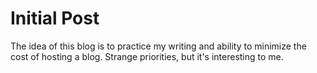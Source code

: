 # Initial Post
The idea of this blog is to practice my writing and ability to minimize the cost of hosting a blog. 
Strange priorities, but it's interesting to me.